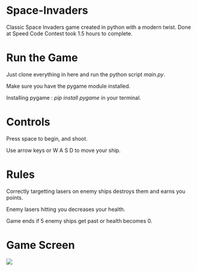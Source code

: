 # Space-Invaders
Classic Space Invaders game created in python with a modern twist.  Done at Speed Code Contest took 1.5 hours to complete.

# Run the Game
Just clone everything in here and run the python script *main.py*.

Make sure you have the pygame module installed. 

Installing pygame : *pip install pygame* in your terminal.

# Controls

Press space to begin, and shoot.

Use arrow keys or W A S D to move your ship.

# Rules

Correctly targetting lasers on enemy ships destroys them and earns you points.

Enemy lasers hitting you decreases your health.

Game ends if 5 enemy ships get past or health becomes 0.

# Game Screen

![](https://github.com/rudrajit1729/CodeBucket/blob/master/Game_Bucket/Space%20Invaders%20GUI/assets/capture.PNG)
